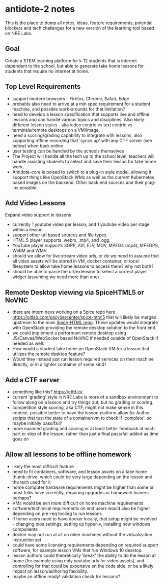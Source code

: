 # antidote-2 notes
This is the place to dump all notes, ideas, feature requirements, potential blockers and tech challenges for a new version of the learning tool based on NRE Labs.
 ## Goal
 Create a STEM learning platform for k-12 students that is internet dependent to the school, but able to generate take home lessons for students that require no internet at home.
 
 ## Top Level Requirements
 - support modern browsers - Firefox, Chrome, Safari, Edge
 - probably also need to arrive at a min spec requirement for a student machine, and possible work-arounds for that limitation?
 - need to develop a lesson specification that supports live and offline lessons and can handle various topics and disciplines. Also likely different lesson styles - aka video centric vs text centric vs terminals/remote desktops on a VM/image.
 - need a scoring/grading capability to integrate with lessons, also supporting offline recording that 'syncs up' with any CTF server (see below) when back online
 - user testing can be handled by the schools themselves
 - The Project will handle all the tech up to the school level, teachers will handle assisting students to select and save their lesson for take home work.
 - Antidote-core is poised to switch to a plug-in style model, allowing it support things like OpenStack WMs as well as the current Kubernetes based images on the backend. Other back end sources and their plug-ins possible.

## Add Video Lessons
Expand video support in lessons
- currently 1 youtube video per lesson, and 1 youtube video per stage within a lesson
- support other url based sources and file types. 
-  HTML 5 player supports .webm, .mp4, and .ogg.
-  YouTube player supports 3GPP, AVI, FLV, MOV, MPEG4 (mp4), MPEGPS, WebM and WMV.
- should we allow for live stream video urls, or do we need to assume that all video assets will be stored in VM, docker container, or local filesystem to allow take home lessons to access them? why not both?
- should be able to parse the url/extension to select a correct player widget (assuming we need more than one)
  
## Remote Desktop viewing via SpiceHTML5 or NoVNC
-  there are intern devs working on a Spice repo here https://gitlab.com/gacybercenter/spice-html5 that will likely be merged upstream to the main [Spice-HTML repo](https://github.com/freedesktop/spice-html5). These updates would integrate with OpenStack providing the remote desktop solution to the front end.
-  we could implement a performant remote desktop using JS/Canvas/WebSocket based NoVNC if needed outside of OpenStack if needed as well.
-  How would a student take home an OpenStack VM for a lesson that utilizes the remote desktop feature? 
-  Would they instead just run lesson required services on their machine directly, or in a lighter container of some kind?

## Add a CTF server
- something like this? https://ctfd.io/
- current 'grading' style in NRE Labs is more of a sandbox environment to follow along on a lesson and try things out, but no grading or scoring. 
- competition style scoring, aka CTF, might not make sense in this context. possible better to have the lesson platform allow for Author scripts that test the state of a container/vm to check if 'complete'. so maybe initially pass/fail?
- more nuanced grading and scoring or at least better feedback at each part or step of the lesson, rather than just a final pass/fail added as time goes on

## Allow all lessons to be offline homework
- likely the most difficult feature
- need to fit containers, software, and lesson assets on a take home thumb-drive, which could be very large depending on the lesson and the tech used for it
- home computer hardware requirements might be higher than some or most folks have currently, requiring upgrades or homework loaners perhaps?
- VMs would be evn more difficult on home machine requirements
- software/techinical requirements on end users would also be higher depending on pre-req tooling to run lessons
- if home users need to have docker locally, that setup might be involved - changing bios settings, setting up hyper-v, installing new windows components
- docker may not run at all on older machines without the virtualization instruction set
- could have some licensing requirements depending on required support software, for example lesson VMs that run Windows 10 desktop.
- lesson authors could theoretically 'break' the ability to do the lesson at home (for example using only youtube urls for video assets), and controlling for that could be expensive on the code side, or be a likely impact on lesson/authoring flexibility.
- maybe an offline ready! validation check for lessons?
